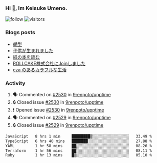 ### Hi 👋, Im Keisuke Umeno.

<!--
**9renpoto/9renpoto** is a ✨ _special_ ✨ repository because its `README.md` (this file) appears on your GitHub profile.

Here are some ideas to get you started:

- 🔭 I’m currently working on ...
- 🌱 I’m currently learning ...
- 👯 I’m looking to collaborate on ...
- 🤔 I’m looking for help with ...
- 💬 Ask me about ...
- 📫 How to reach me: ...
- 😄 Pronouns: ...
- ⚡ Fun fact: ...
-->

![follow](https://img.shields.io/github/followers/9renpoto?label=Follow&style=social)
![visitors](https://komarev.com/ghpvc/?username=9renpoto&label=Profile%20views&color=0e75b6&style=flat)

### Blogs posts

<!-- BLOG-POST-LIST:START -->
- [朝型](https://9renpoto.win/entry/2024/05/29/im-an-early)
- [子供が生まれました](https://9renpoto.win/entry/2024/04/18/hello-world)
- [紙の本を読む](https://9renpoto.win/entry/2024/02/25/reading-papar-book)
- [ROLLCAKE株式会社にJoinしました](https://9renpoto.win/entry/2024/02/11/join)
- [eza のあるカラフルな生活](https://9renpoto.win/entry/2024/02/01/eza)
<!-- BLOG-POST-LIST:END -->

### Activity

<!--START_SECTION:activity-->
1. 🗣 Commented on [#2530](https://github.com/9renpoto/upptime/issues/2530#issuecomment-2218790325) in [9renpoto/upptime](https://github.com/9renpoto/upptime)
2. 🔒 Closed issue [#2530](https://github.com/9renpoto/upptime/issues/2530) in [9renpoto/upptime](https://github.com/9renpoto/upptime)
3. ❗ Opened issue [#2530](https://github.com/9renpoto/upptime/issues/2530) in [9renpoto/upptime](https://github.com/9renpoto/upptime)
4. 🗣 Commented on [#2529](https://github.com/9renpoto/upptime/issues/2529#issuecomment-2218737347) in [9renpoto/upptime](https://github.com/9renpoto/upptime)
5. 🔒 Closed issue [#2529](https://github.com/9renpoto/upptime/issues/2529) in [9renpoto/upptime](https://github.com/9renpoto/upptime)
<!--END_SECTION:activity-->

<!--START_SECTION:waka-->

```txt
JavaScript   8 hrs 1 min     ████████▒░░░░░░░░░░░░░░░░   33.49 %
TypeScript   6 hrs 40 mins   ███████░░░░░░░░░░░░░░░░░░   27.88 %
YAML         1 hr 58 mins    ██░░░░░░░░░░░░░░░░░░░░░░░   08.26 %
Terraform    1 hr 56 mins    ██░░░░░░░░░░░░░░░░░░░░░░░   08.11 %
Ruby         1 hr 13 mins    █▒░░░░░░░░░░░░░░░░░░░░░░░   05.10 %
```

<!--END_SECTION:waka-->
